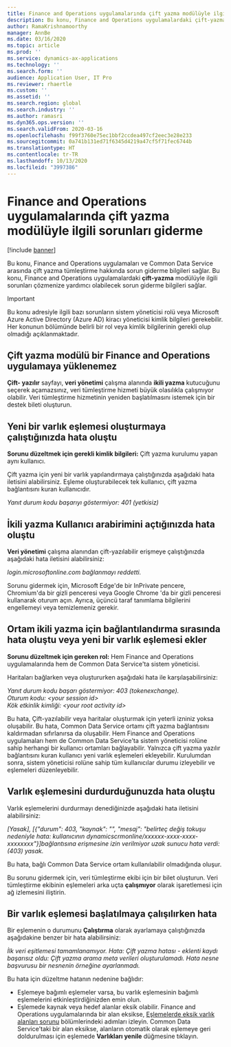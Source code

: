 ```yaml
---
title: Finance and Operations uygulamalarında çift yazma modülüyle ilgili sorunları giderme
description: Bu konu, Finance and Operations uygulamalardaki çift-yazma modülüyle ilgili sorunları çözmenize yardımcı olabilecek sorun giderme bilgileri sağlar.
author: RamaKrishnamoorthy
manager: AnnBe
ms.date: 03/16/2020
ms.topic: article
ms.prod: ''
ms.service: dynamics-ax-applications
ms.technology: ''
ms.search.form: ''
audience: Application User, IT Pro
ms.reviewer: rhaertle
ms.custom: ''
ms.assetid: ''
ms.search.region: global
ms.search.industry: ''
ms.author: ramasri
ms.dyn365.ops.version: ''
ms.search.validFrom: 2020-03-16
ms.openlocfilehash: f99f3760e75ec1bbf2ccdea497cf2eec3e28e233
ms.sourcegitcommit: 0a741b131ed71f6345d4219a47cf5f71fec6744b
ms.translationtype: HT
ms.contentlocale: tr-TR
ms.lasthandoff: 10/13/2020
ms.locfileid: "3997386"
---
```

# <a name="troubleshoot-issues-with-the-dual-write-module-in-finance-and-operations-apps"></a>Finance and Operations uygulamalarında çift yazma modülüyle ilgili sorunları giderme

[!include [banner](../../includes/banner.md)]

Bu konu, Finance and Operations uygulamaları ve Common Data Service arasında çift yazma tümleştirme hakkında sorun giderme bilgileri sağlar. Bu konu, Finance and Operations uygulamalardaki **çift-yazma** modülüyle ilgili sorunları çözmenize yardımcı olabilecek sorun giderme bilgileri sağlar.

> [!IMPORTANT]
> Bu konu adresiyle ilgili bazı sorunların sistem yöneticisi rolü veya Microsoft Azure Active Directory (Azure AD) kiracı yöneticisi kimlik bilgileri gerekebilir. Her konunun bölümünde belirli bir rol veya kimlik bilgilerinin gerekli olup olmadığı açıklanmaktadır.

## <a name="you-cant-load-the-dual-write-module-in-a-finance-and-operations-app"></a>Çift yazma modülü bir Finance and Operations uygulamaya yüklenemez

**Çift- yazılır** sayfayı, **veri yönetimi** çalışma alanında **ikili yazma** kutucuğunu seçerek açamazsınız, veri tümleştirme hizmeti büyük olasılıkla çalışmıyor olabilir. Veri tümleştirme hizmetinin yeniden başlatılmasını istemek için bir destek bileti oluşturun.

## <a name="error-when-you-try-to-create-a-new-entity-map"></a>Yeni bir varlık eşlemesi oluşturmaya çalıştığınızda hata oluştu

**Sorunu düzeltmek için gerekli kimlik bilgileri:** Çift yazma kurulumu yapan aynı kullanıcı.

Çift yazma için yeni bir varlık yapılandırmaya çalıştığınızda aşağıdaki hata iletisini alabilirsiniz. Eşleme oluşturabilecek tek kullanıcı, çift yazma bağlantısını kuran kullanıcıdır.

*Yanıt durum kodu başarıyı göstermiyor: 401 (yetkisiz)*


## <a name="error-when-you-open-the-dual-write-user-interface"></a>İkili yazma Kullanıcı arabirimini açtığınızda hata oluştu

**Veri yönetimi** çalışma alanından çift-yazılabilir erişmeye çalıştığınızda aşağıdaki hata iletisini alabilirsiniz:

*login.microsoftonline.com bağlanmayı reddetti.*

Sorunu gidermek için, Microsoft Edge'de bir InPrivate pencere, Chromium'da bir gizli penceresi veya Google Chrome 'da bir gizli penceresi kullanarak oturum açın. Ayrıca, üçüncü taraf tanımlama bilgilerini engellemeyi veya temizlemeniz gerekir.

## <a name="error-when-you-link-the-environment-for-dual-write-or-add-a-new-entity-mapping"></a>Ortam ikili yazma için bağlantılandırma sırasında hata oluştu veya yeni bir varlık eşlemesi ekler

**Sorunu düzeltmek için gereken rol:** Hem Finance and Operations uygulamalarında hem de Common Data Service'ta sistem yöneticisi.

Haritaları bağlarken veya oluştururken aşağıdaki hata ile karşılaşabilirsiniz:

*Yanıt durum kodu başarı göstermiyor: 403 (tokenexchange).<br>Oturum kodu: \<your session id\><br> Kök etkinlik kimliği: \<your root activity id\>*

Bu hata, Çift-yazılabilir veya haritalar oluşturmak için yeterli izniniz yoksa oluşabilir. Bu hata, Common Data Service ortamı çift yazma bağlantısını kaldırmadan sıfırlanırsa da oluşabilir. Hem Finance and Operations uygulamaları hem de Common Data Service'ta sistem yöneticisi rolüne sahip herhangi bir kullanıcı ortamları bağlayabilir. Yalnızca çift yazma yazılır bağlantısını kuran kullanıcı yeni varlık eşlemeleri ekleyebilir. Kurulumdan sonra, sistem yöneticisi rolüne sahip tüm kullanıcılar durumu izleyebilir ve eşlemeleri düzenleyebilir.

## <a name="error-when-you-stop-the-entity-mapping"></a>Varlık eşlemesini durdurduğunuzda hata oluştu

Varlık eşlemelerini durdurmayı denediğinizde aşağıdaki hata iletisini alabilirsiniz:

*\[Yasak\], \[{"durum": 403, "kaynak": "", "mesaj": "belirteç değiş tokuşu nedeniyle hata: kullanıcının dynamicscrmonline/xxxxxx-xxxx-xxxx-xxxxxxxx"}\]bağlantısına erişmesine izin verilmiyor uzak sunucu hata verdi: (403) yasak.*

Bu hata, bağlı Common Data Service ortam kullanılabilir olmadığında oluşur.

Bu sorunu gidermek için, veri tümleştirme ekibi için bir bilet oluşturun. Veri tümleştirme ekibinin eşlemeleri arka uçta **çalışmıyor** olarak işaretlemesi için ağ izlemesini iliştirin.

## <a name="error-while-trying-to-start-an-entity-mapping"></a>Bir varlık eşlemesi başlatılmaya çalışılırken hata

Bir eşlemenin o durumunu **Çalıştırma** olarak ayarlamaya çalıştığınızda aşağıdakine benzer bir hata alabilirsiniz:

*İlk veri eşitlemesi tamamlanamıyor. Hata: Çift yazma hatası - eklenti kaydı başarısız oldu: Çift yazma arama meta verileri oluşturulamadı. Hata nesne başvurusu bir nesnenin örneğine ayarlanmadı.*

Bu hata için düzeltme hatanın nedenine bağlıdır:

+ Eşlemeye bağımlı eşlemeler varsa, bu varlık eşlemesinin bağımlı eşlemelerini etkinleştirdiğinizden emin olun.
+ Eşlemede kaynak veya hedef alanlar eksik olabilir. Finance and Operations uygulamalarında bir alan eksikse, [Eşlemelerde eksik varlık alanları sorunu](dual-write-troubleshooting-finops-upgrades.md#missing-entity-fields-issue-on-maps) bölümlerindeki adımları izleyin. Common Data Service'taki bir alan eksikse, alanların otomatik olarak eşlemeye geri doldurulması için eşlemede **Varlıkları yenile** düğmesine tıklayın.
